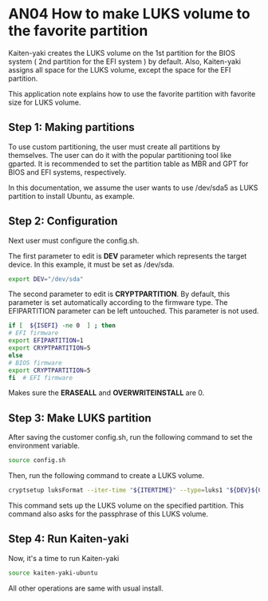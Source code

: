 # AN04 How to make LUKS volume to the favorite partition
Kaiten-yaki creates the LUKS volume on the 1st partition for the BIOS system ( 2nd partition for the EFI system ) by default. Also, Kaiten-yaki assigns all space for the  LUKS volume, except the space for the EFI partition. 

This application note explains how to use the favorite partition with favorite size for LUKS volume. 

## Step 1: Making partitions
To use custom partitioning, the user must create all partitions by themselves. The user can do it with the popular partitioning tool like gparted. It is recommended to set the partition table as  MBR and GPT for BIOS and EFI systems, respectively. 

In this documentation, we assume the user wants to use /dev/sda5 as LUKS partition to install Ubuntu, as example. 
## Step 2: Configuration
Next user must configure the config.sh. 

The first parameter to edit is **DEV** parameter which represents the target device. In this example, it must be set as /dev/sda.
```sh
export DEV="/dev/sda"
```
The second parameter to edit is **CRYPTPARTITION**. By default, this parameter is set automatically according to the firmware type. The EFIPARTITION parameter can be left untouched. This parameter is not used. 
```sh
if [  ${ISEFI} -ne 0  ] ; then 
# EFI firmware
export EFIPARTITION=1
export CRYPTPARTITION=5
else
# BIOS firmware
export CRYPTPARTITION=5
fi  # EFI firmware
```
Makes sure the **ERASEALL** and **OVERWRITEINSTALL** are 0.
## Step 3: Make LUKS partition
After saving the customer config.sh, run the following command to set the environment variable. 
```sh
source config.sh
```
Then, run the following command to create a LUKS volume. 
```sh
cryptsetup luksFormat --iter-time "${ITERTIME}" --type=luks1 "${DEV}${CRYPTPARTITION}"
```
This command sets up the LUKS volume on the specified partition. This command also asks for the passphrase of this LUKS volume. 
## Step 4: Run Kaiten-yaki
Now, it's a time to run Kaiten-yaki
```sh
source kaiten-yaki-ubuntu
```
All other operations are same with usual install. 
